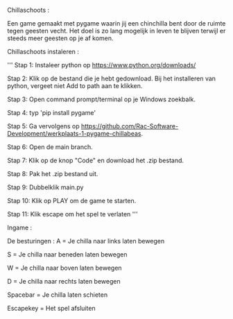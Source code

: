 Chillaschoots : 

Een game gemaakt met pygame waarin jij een chinchilla bent door de ruimte tegen geesten vecht. Het doel is zo lang mogelijk in leven te blijven terwijl er steeds meer geesten op je af komen.

Chillaschoots instaleren : 

'''
Stap 1: Instaleer python op https://www.python.org/downloads/

Stap 2: Klik op de bestand die je hebt gedownload. Bij het installeren van python, vergeet niet Add to path aan te klikken.

Stap 3: Open command prompt/terminal op je Windows zoekbalk.

Stap 4: typ 'pip install pygame'

Stap 5: Ga vervolgens op https://github.com/Rac-Software-Development/werkplaats-1-pygame-chillabeas.

Stap 6: Open de main branch.

Stap 7: Klik op de knop "Code" en download het .zip bestand.

Stap 8: Pak het .zip bestand uit.

Stap 9: Dubbelklik main.py

Stap 10: Klik op PLAY om de game te starten.

Stap 11: Klik escape om het spel te verlaten
'''

Ingame :

De besturingen : 
A = Je chilla naar links laten bewegen

S = Je chilla naar beneden laten bewegen

W = Je chilla naar boven laten bewegen

D = Je chilla naar rechts laten bewegen

Spacebar = Je chilla laten schieten

Escapekey = Het spel afsluiten



